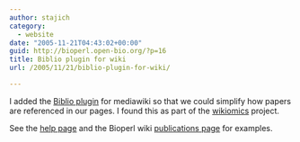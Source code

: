 ```yaml
---
author: stajich
category:
  - website
date: "2005-11-21T04:43:02+00:00"
guid: http://bioperl.open-bio.org/?p=16
title: Biblio plugin for wiki
url: /2005/11/21/biblio-plugin-for-wiki/

---
```

I added the [Biblio plugin](http://martin.jambon.free.fr/biblio_php.html) for mediawiki so that we could simplify how papers are referenced in our pages. I found this as part of the [wikiomics](http://wikiomics.org) project.

See the [help page](/obf-hugo-test/wiki/Help:Editing) and the Bioperl wiki [publications page](/obf-hugo-test/wiki/BioPerl_publications) for examples.
